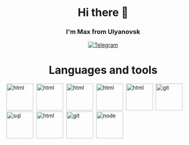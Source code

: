 <div id="header" align="center">
	<h1> Hi there 👋</h1>
  <h3>I'm Max from Ulyanovsk</h3>
</div>  

<div id="socials" align="center">
	<a href="https://t.me/lm201111">
		<img src="https://img.shields.io/badge/Telegram-blue?style=for-the-badge&logo=telegram&logoColor=white" alt="Telegram"/>
	</a>
</div>

<div id="languages" align="center">
<h1> Languages and tools </h1>
</div>	

<div id="icons">
<img src="https://cdn.jsdelivr.net/gh/devicons/devicon/icons/java/java-original.svg" title="html" width="70" height="70"/>&nbsp;
<img src="https://cdn.jsdelivr.net/gh/devicons/devicon/icons/spring/spring-original-wordmark.svg"  title="html" width="70" height="70"/>&nbsp;
<img src="https://cdn.jsdelivr.net/gh/devicons/devicon/icons/docker/docker-original-wordmark.svg" title="html" width="70" height="70"/>&nbsp;
<img src="https://cdn.jsdelivr.net/gh/devicons/devicon/icons/kubernetes/kubernetes-plain.svg" title="html" width="70" height="70"/>&nbsp;
<img src="https://cdn.jsdelivr.net/gh/devicons/devicon/icons/linux/linux-original.svg"  title="html" width="70" height="70"/>&nbsp;
<img src="https://cdn.jsdelivr.net/gh/devicons/devicon/icons/git/git-plain.svg" title="git" width="70" height="70"/>&nbsp;
<img src="https://cdn.jsdelivr.net/gh/devicons/devicon/icons/postgresql/postgresql-original.svg" title="sql" width="70" height="70"/>&nbsp;
<img src="https://cdn.jsdelivr.net/gh/devicons/devicon/icons/html5/html5-original.svg" title="html" width="70" height="70"/>&nbsp;
<img src="https://cdn.jsdelivr.net/gh/devicons/devicon/icons/git/git-plain.svg" title="git" width="70" height="70"/>&nbsp;
<img src="https://cdn.jsdelivr.net/gh/devicons/devicon/icons/nodejs/nodejs-original.svg" title="node" width="70" height="70"/>&nbsp;
</div>	

<!--
**lm201111/lm201111** is a ✨ _special_ ✨ repository because its `README.md` (this file) appears on your GitHub profile.

Here are some ideas to get you started:

- 🔭 I’m currently working on ...
- 🌱 I’m currently learning ...
- 👯 I’m looking to collaborate on ...
- 🤔 I’m looking for help with ...
- 💬 Ask me about ...
- 📫 How to reach me: ...
- 😄 Pronouns: ...
- ⚡ Fun fact: ...
-->
